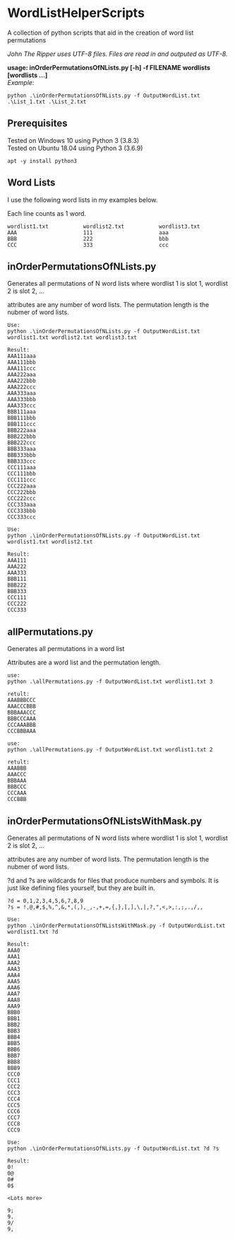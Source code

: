 # WordListHelperScripts
A collection of python scripts that aid in the creation of word list permutations

*John The Ripper uses UTF-8 files. Files are read in and outputed as UTF-8.*

**usage: inOrderPermutationsOfNLists.py [-h] -f FILENAME wordlists [wordlists ...]**<br>
*Example:*
```
python .\inOrderPermutationsOfNLists.py -f OutputWordList.txt .\List_1.txt .\List_2.txt 
```

## Prerequisites

Tested on Windows 10 using Python 3 (3.8.3)<br>
Tested on Ubuntu 18.04 using Python 3 (3.6.9)
```
apt -y install python3
```

## Word Lists

I use the following word lists in my examples below.

Each line counts as 1 word. 

```
wordlist1.txt           wordlist2.txt           wordlist3.txt
AAA                     111                     aaa
BBB                     222                     bbb
CCC                     333                     ccc
```

## inOrderPermutationsOfNLists.py

Generates all permutations of N word lists where wordlist 1 is slot 1, wordlist 2 is slot 2, ...

attributes are any number of word lists. The permutation length is the nubmer of word lists. 

```
Use:
python .\inOrderPermutationsOfNLists.py -f OutputWordList.txt wordlist1.txt wordlist2.txt wordlist3.txt 

Result:
AAA111aaa
AAA111bbb
AAA111ccc
AAA222aaa
AAA222bbb
AAA222ccc
AAA333aaa
AAA333bbb
AAA333ccc
BBB111aaa
BBB111bbb
BBB111ccc
BBB222aaa
BBB222bbb
BBB222ccc
BBB333aaa
BBB333bbb
BBB333ccc
CCC111aaa
CCC111bbb
CCC111ccc
CCC222aaa
CCC222bbb
CCC222ccc
CCC333aaa
CCC333bbb
CCC333ccc
```
```
Use:
python .\inOrderPermutationsOfNLists.py -f OutputWordList.txt wordlist1.txt wordlist2.txt

Result:
AAA111
AAA222
AAA333
BBB111
BBB222
BBB333
CCC111
CCC222
CCC333
```

## allPermutations.py

Generates all permutations in a word list

Attributes are a word list and the permutation length.

```
use: 
python .\allPermutations.py -f OutputWordList.txt wordlist1.txt 3

retult:
AAABBBCCC
AAACCCBBB
BBBAAACCC
BBBCCCAAA
CCCAAABBB
CCCBBBAAA
```
```
use: 
python .\allPermutations.py -f OutputWordList.txt wordlist1.txt 2

retult:
AAABBB
AAACCC
BBBAAA
BBBCCC
CCCAAA
CCCBBB
```

## inOrderPermutationsOfNListsWithMask.py

Generates all permutations of N word lists where wordlist 1 is slot 1, wordlist 2 is slot 2, ...

attributes are any number of word lists. The permutation length is the nubmer of word lists. 

?d and ?s are wildcards for files that produce numbers and symbols. It is just like defining files yourself, but they are built in.

```
?d = 0,1,2,3,4,5,6,7,8,9
?s = !,@,#,$,%,^,&,*,(,),_,-,+,=,{,},[,],\,|,?,",<,>,:,;,.,/,,
```

```
Use:
python .\inOrderPermutationsOfNListsWithMask.py -f OutputWordList.txt wordlist1.txt ?d 

Result:
AAA0
AAA1
AAA2
AAA3
AAA4
AAA5
AAA6
AAA7
AAA8
AAA9
BBB0
BBB1
BBB2
BBB3
BBB4
BBB5
BBB6
BBB7
BBB8
BBB9
CCC0
CCC1
CCC2
CCC3
CCC4
CCC5
CCC6
CCC7
CCC8
CCC9
```
```
Use:
python .\inOrderPermutationsOfNLists.py -f OutputWordList.txt ?d ?s

Result:
0!
0@
0#
0$

<Lots more>

9;
9.
9/
9,
```


